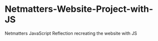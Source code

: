 # Netmatters-Website-Project-with-JS
Netmatters JavaScript Reflection recreating the website with JS
